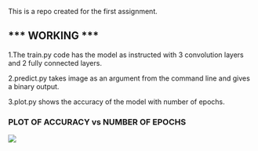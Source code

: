 This is a repo created for the first assignment. 

## *** WORKING ***
1.The train.py code has the model as instructed with 3 convolution layers and 2 fully connected layers.

2.predict.py takes image as an argument from the command line and gives a binary output.

3.plot.py shows the accuracy of the model with number of epochs.

### PLOT OF ACCURACY vs NUMBER OF EPOCHS

![]('figure1.png')
